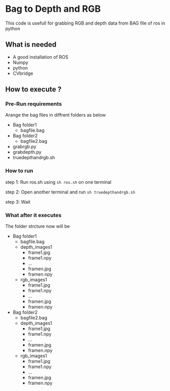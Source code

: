 # Bag to Depth and RGB
This code is usefull for grabbing RGB and depth data from BAG file of ros in python

## What is needed
- A good installation of ROS
- Numpy 
- python 
- CVbridge

## How to execute ?
### Pre-Run requirements
Arange the bag files in diffrent folders as below
- Bag folder1
   - bagfile.bag
- Bag folder2
   - bagfile2.bag
- grabrgb.py
- grabdepth.py
- truedepthandrgb.sh
### How to run
step 1: Run ros.sh using ``` sh ros.sh ``` on one terminal

step 2: Open another terminal and run ``` sh truedepthandrgb.sh ```

step 3: Wait

### What after it executes
The folder strcture now will be 
- Bag folder1
  - bagfile.bag
  - depth_images1
    - frame1.jpg
    - frame1.npy
    - ...
    - framen.jpg
    - framen.npy
  - rgb_images1
    - frame1.jpg
    - frame1.npy
    - ...
    - framen.jpg
    - framen.npy
- Bag folder2
  - bagfile2.bag
  - depth_images1
    - frame1.jpg
    - frame1.npy
    - ...
    - framen.jpg
    - framen.npy
  - rgb_images1
    - frame1.jpg
    - frame1.npy
    - ...
    - framen.jpg
    - framen.npy
